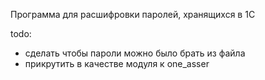 Программа для расшифровки паролей, хранящихся в 1С


todo:

- сделать чтобы пароли можно было брать из файла
- прикрутить в качестве модуля к one_asser
